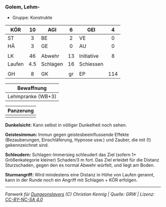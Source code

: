 ### Golem, Lehm-

- Gruppe: Konstrukte

| KÖR    | 10  | AGI      |  6  | GEI        |  4  |
| ------ | :-: | -------- | :-: | ---------- | :-: |
| ST     |  3  | BE       |  2  | VE         |  0  |
| HÄ     |  3  | GE       |  0  | AU         |  0  |
|        |     |          |     |            |     |
| LK     | 46  | Abwehr   | 13  | Initiative |  8  |
| Laufen | 4.5 | Schlagen | 16  | Schiessen  |     |
|        |     |          |     |            |     |
| GH     |  8  | GK       | gr  | EP         | 114 |

|    Bewaffnung     |
| :---------------: |
| Lehmpranke (WB+3) |

| Panzerung |
| :-------: |
|           |

**Dunkelsicht:** Kann selbst in völliger Dunkelheit noch sehen.

**Geistesimmun:** Immun gegen geistesbeeinflussende Effekte (Bezauberungen, Einschläferung, Hypnose usw.) und Zauber, die mit (!) gekennzeichnet sind.

**Schleudern:** Schlagen-Immersieg schleudert das Ziel (sofern 1+ Größenkategorie kleiner) Schaden/3 m fort. Das Ziel erleidet für die Distanz Sturzschaden, gegen den es normal Abwehr würfelt, und liegt am Boden.

**Sturmangriff:** Wird mindestens eine Distanz in Höhe von Laufen gerannt, kann in der Runde noch ein Angriff mit Schlagen + KÖR erfolgen.

---

_Fanwerk für [Dungeonslayers](https://www.dungeonslayers.net/) (C) Christian Kennig | Quelle: GRW | Lizenz: [CC-BY-NC-SA 4.0](https://creativecommons.org/licenses/by-nc-sa/4.0/deed.de)_
